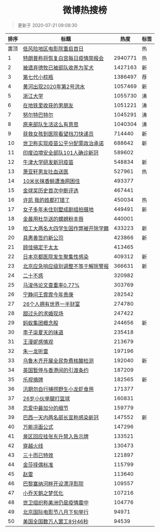<h1 align="center">微博热搜榜</h1>

> 更新于 2020-07-21 09:08:30

| 排序 | 标题                                                                                                                                                                                                                                        | 热度    | 标签 |
| ---- | ------------------------------------------------------------------------------------------------------------------------------------------------------------------------------------------------------------------------------------------- | ------- | ---- |
| 置顶 | [低风险地区电影院重启首日](https://s.weibo.com/weibo?q=%23%E4%BD%8E%E9%A3%8E%E9%99%A9%E5%9C%B0%E5%8C%BA%E7%94%B5%E5%BD%B1%E9%99%A2%E9%87%8D%E5%90%AF%E9%A6%96%E6%97%A5%23&Refer=new_time)                                                   |         | 热   |
| 1    | [特朗普称将恢复白宫每日疫情简报会](https://s.weibo.com/weibo?q=%23%E7%89%B9%E6%9C%97%E6%99%AE%E7%A7%B0%E5%B0%86%E6%81%A2%E5%A4%8D%E7%99%BD%E5%AE%AB%E6%AF%8F%E6%97%A5%E7%96%AB%E6%83%85%E7%AE%80%E6%8A%A5%E4%BC%9A%23&Refer=top)            | 2940771 | 热   |
| 2    | [被遗弃德牧已被部队收养为军犬](https://s.weibo.com/weibo?q=%23%E8%A2%AB%E9%81%97%E5%BC%83%E5%BE%B7%E7%89%A7%E5%B7%B2%E8%A2%AB%E9%83%A8%E9%98%9F%E6%94%B6%E5%85%BB%E4%B8%BA%E5%86%9B%E7%8A%AC%23&Refer=top)                                  | 1427163 | 新   |
| 3    | [第七代小棕瓶](https://s.weibo.comjavascript:void(0);)                                                                                                                                                                                      | 1386497 | 荐   |
| 4    | [黄河出现2020年第2号洪水](https://s.weibo.com/weibo?q=%23%E9%BB%84%E6%B2%B3%E5%87%BA%E7%8E%B02020%E5%B9%B4%E7%AC%AC2%E5%8F%B7%E6%B4%AA%E6%B0%B4%23&Refer=top)                                                                               | 1057469 | 新   |
| 5    | [浙江大学](https://s.weibo.com/weibo?q=%E6%B5%99%E6%B1%9F%E5%A4%A7%E5%AD%A6&Refer=top)                                                                                                                                                      | 1055730 | 沸   |
| 6    | [在地铁里收获的男朋友](https://s.weibo.com/weibo?q=%23%E5%9C%A8%E5%9C%B0%E9%93%81%E9%87%8C%E6%94%B6%E8%8E%B7%E7%9A%84%E7%94%B7%E6%9C%8B%E5%8F%8B%23&Refer=top)                                                                              | 1051221 | 沸   |
| 7    | [努尔特巴特尔](https://s.weibo.com/weibo?q=%23%E5%8A%AA%E5%B0%94%E7%89%B9%E5%B7%B4%E7%89%B9%E5%B0%94%23&Refer=top)                                                                                                                          | 1045291 | 沸   |
| 8    | [原来部队生活这么有意思](https://s.weibo.com/weibo?q=%23%E5%8E%9F%E6%9D%A5%E9%83%A8%E9%98%9F%E7%94%9F%E6%B4%BB%E8%BF%99%E4%B9%88%E6%9C%89%E6%84%8F%E6%80%9D%23&Refer=top)                                                                   | 1040304 | 沸   |
| 9    | [获救女孩到医院看望挡刀快递员](https://s.weibo.com/weibo?q=%23%E8%8E%B7%E6%95%91%E5%A5%B3%E5%AD%A9%E5%88%B0%E5%8C%BB%E9%99%A2%E7%9C%8B%E6%9C%9B%E6%8C%A1%E5%88%80%E5%BF%AB%E9%80%92%E5%91%98%23&Refer=top)                                  | 714440  | 新   |
| 10   | [世卫称实现疫苗公平分配需政治承诺](https://s.weibo.com/weibo?q=%23%E4%B8%96%E5%8D%AB%E7%A7%B0%E5%AE%9E%E7%8E%B0%E7%96%AB%E8%8B%97%E5%85%AC%E5%B9%B3%E5%88%86%E9%85%8D%E9%9C%80%E6%94%BF%E6%B2%BB%E6%89%BF%E8%AF%BA%23&Refer=top)            | 688642  | 新   |
| 11   | [印度边境安全部队101人确诊新冠](https://s.weibo.com/weibo?q=%23%E5%8D%B0%E5%BA%A6%E8%BE%B9%E5%A2%83%E5%AE%89%E5%85%A8%E9%83%A8%E9%98%9F101%E4%BA%BA%E7%A1%AE%E8%AF%8A%E6%96%B0%E5%86%A0%23&Refer=top)                                       | 589602  |      |
| 12   | [牛津大学研发新冠疫苗](https://s.weibo.com/weibo?q=%E7%89%9B%E6%B4%A5%E5%A4%A7%E5%AD%A6%E7%A0%94%E5%8F%91%E6%96%B0%E5%86%A0%E7%96%AB%E8%8B%97&Refer=top)                                                                                    | 548834  | 新   |
| 13   | [萧亚轩男友吐血送医](https://s.weibo.com/weibo?q=%23%E8%90%A7%E4%BA%9A%E8%BD%A9%E7%94%B7%E5%8F%8B%E5%90%90%E8%A1%80%E9%80%81%E5%8C%BB%23&Refer=top)                                                                                         | 527961  | 热   |
| 14   | [10米长抹香鲸遭渔网困住](https://s.weibo.com/weibo?q=%2310%E7%B1%B3%E9%95%BF%E6%8A%B9%E9%A6%99%E9%B2%B8%E9%81%AD%E6%B8%94%E7%BD%91%E5%9B%B0%E4%BD%8F%23&Refer=top)                                                                          | 493377  |      |
| 15   | [金球奖历史首次中断评选](https://s.weibo.com/weibo?q=%23%E9%87%91%E7%90%83%E5%A5%96%E5%8E%86%E5%8F%B2%E9%A6%96%E6%AC%A1%E4%B8%AD%E6%96%AD%E8%AF%84%E9%80%89%23&Refer=top)                                                                   | 467441  |      |
| 16   | [许凯 我的姓都打错了](https://s.weibo.com/weibo?q=%E8%AE%B8%E5%87%AF%20%E6%88%91%E7%9A%84%E5%A7%93%E9%83%BD%E6%89%93%E9%94%99%E4%BA%86&Refer=top)                                                                                           | 450034  | 热   |
| 17   | [女子多年未住别墅成剧组拍摄地](https://s.weibo.com/weibo?q=%23%E5%A5%B3%E5%AD%90%E5%A4%9A%E5%B9%B4%E6%9C%AA%E4%BD%8F%E5%88%AB%E5%A2%85%E6%88%90%E5%89%A7%E7%BB%84%E6%8B%8D%E6%91%84%E5%9C%B0%23&Refer=top)                                  | 449491  | 新   |
| 18   | [金晨用杜华送的螺蛳粉丰唇](https://s.weibo.com/weibo?q=%23%E9%87%91%E6%99%A8%E7%94%A8%E6%9D%9C%E5%8D%8E%E9%80%81%E7%9A%84%E8%9E%BA%E8%9B%B3%E7%B2%89%E4%B8%B0%E5%94%87%23&Refer=top)                                                        | 440001  |      |
| 19   | [哈工大两名大四学生因作弊被开除学籍](https://s.weibo.com/weibo?q=%E5%93%88%E5%B7%A5%E5%A4%A7%E4%B8%A4%E5%90%8D%E5%A4%A7%E5%9B%9B%E5%AD%A6%E7%94%9F%E5%9B%A0%E4%BD%9C%E5%BC%8A%E8%A2%AB%E5%BC%80%E9%99%A4%E5%AD%A6%E7%B1%8D&Refer=top)       | 433223  | 新   |
| 20   | [具惠善签约新公司](https://s.weibo.com/weibo?q=%23%E5%85%B7%E6%83%A0%E5%96%84%E7%AD%BE%E7%BA%A6%E6%96%B0%E5%85%AC%E5%8F%B8%23&Refer=top)                                                                                                    | 423866  | 新   |
| 21   | [顾佳搞定于太太](https://s.weibo.com/weibo?q=%23%E9%A1%BE%E4%BD%B3%E6%90%9E%E5%AE%9A%E4%BA%8E%E5%A4%AA%E5%A4%AA%23&Refer=top)                                                                                                               | 413465  |      |
| 22   | [日本京都医院发生聚集性感染](https://s.weibo.com/weibo?q=%E6%97%A5%E6%9C%AC%E4%BA%AC%E9%83%BD%E5%8C%BB%E9%99%A2%E5%8F%91%E7%94%9F%E8%81%9A%E9%9B%86%E6%80%A7%E6%84%9F%E6%9F%93&Refer=top)                                                   | 409312  | 新   |
| 23   | [北京应急响应级别调整不等于解除警报](https://s.weibo.com/weibo?q=%23%E5%8C%97%E4%BA%AC%E5%BA%94%E6%80%A5%E5%93%8D%E5%BA%94%E7%BA%A7%E5%88%AB%E8%B0%83%E6%95%B4%E4%B8%8D%E7%AD%89%E4%BA%8E%E8%A7%A3%E9%99%A4%E8%AD%A6%E6%8A%A5%23&Refer=top) | 366631  | 新   |
| 24   | [二十不惑](https://s.weibo.com/weibo?q=%E4%BA%8C%E5%8D%81%E4%B8%8D%E6%83%91&Refer=top)                                                                                                                                                      | 320982  |      |
| 25   | [马浚伟论文查重率0.77%](https://s.weibo.com/weibo?q=%E9%A9%AC%E6%B5%9A%E4%BC%9F%E8%AE%BA%E6%96%87%E6%9F%A5%E9%87%8D%E7%8E%870.77%25&Refer=top)                                                                                              | 303769  |      |
| 26   | [宁静问王霏霏今年贵庚](https://s.weibo.com/weibo?q=%23%E5%AE%81%E9%9D%99%E9%97%AE%E7%8E%8B%E9%9C%8F%E9%9C%8F%E4%BB%8A%E5%B9%B4%E8%B4%B5%E5%BA%9A%23&Refer=top)                                                                              | 282542  |      |
| 27   | [26个人拥有世界一半财富](https://s.weibo.com/weibo?q=%2326%E4%B8%AA%E4%BA%BA%E6%8B%A5%E6%9C%89%E4%B8%96%E7%95%8C%E4%B8%80%E5%8D%8A%E8%B4%A2%E5%AF%8C%23&Refer=top)                                                                          | 274780  |      |
| 28   | [甜过头的求婚现场](https://s.weibo.com/weibo?q=%23%E7%94%9C%E8%BF%87%E5%A4%B4%E7%9A%84%E6%B1%82%E5%A9%9A%E7%8E%B0%E5%9C%BA%23&Refer=top)                                                                                                    | 247422  |      |
| 29   | [蚂蚁集团概念股](https://s.weibo.com/weibo?q=%E8%9A%82%E8%9A%81%E9%9B%86%E5%9B%A2%E6%A6%82%E5%BF%B5%E8%82%A1&Refer=top)                                                                                                                     | 244656  | 新   |
| 30   | [李子柒夏天的味道](https://s.weibo.com/weibo?q=%23%E6%9D%8E%E5%AD%90%E6%9F%92%E5%A4%8F%E5%A4%A9%E7%9A%84%E5%91%B3%E9%81%93%23&Refer=top)                                                                                                    | 235418  |      |
| 31   | [王漫妮感情观](https://s.weibo.com/weibo?q=%23%E7%8E%8B%E6%BC%AB%E5%A6%AE%E6%84%9F%E6%83%85%E8%A7%82%23&Refer=top)                                                                                                                          | 213679  |      |
| 32   | [朱一龙听雷](https://s.weibo.com/weibo?q=%23%E6%9C%B1%E4%B8%80%E9%BE%99%E5%90%AC%E9%9B%B7%23&Refer=top)                                                                                                                                     | 197196  |      |
| 33   | [乌鲁木齐开展全民免费核酸检测](https://s.weibo.com/weibo?q=%E4%B9%8C%E9%B2%81%E6%9C%A8%E9%BD%90%E5%BC%80%E5%B1%95%E5%85%A8%E6%B0%91%E5%85%8D%E8%B4%B9%E6%A0%B8%E9%85%B8%E6%A3%80%E6%B5%8B&Refer=top)                                        | 192040  | 新   |
| 34   | [英国暂停与香港间的引渡条约](https://s.weibo.com/weibo?q=%23%E8%8B%B1%E5%9B%BD%E6%9A%82%E5%81%9C%E4%B8%8E%E9%A6%99%E6%B8%AF%E9%97%B4%E7%9A%84%E5%BC%95%E6%B8%A1%E6%9D%A1%E7%BA%A6%23&Refer=top)                                             | 187209  |      |
| 35   | [乐视摘牌](https://s.weibo.com/weibo?q=%E4%B9%90%E8%A7%86%E6%91%98%E7%89%8C&Refer=top)                                                                                                                                                      | 182565  | 新   |
| 36   | [汛期勿自行捕捞野生小龙虾食用](https://s.weibo.com/weibo?q=%E6%B1%9B%E6%9C%9F%E5%8B%BF%E8%87%AA%E8%A1%8C%E6%8D%95%E6%8D%9E%E9%87%8E%E7%94%9F%E5%B0%8F%E9%BE%99%E8%99%BE%E9%A3%9F%E7%94%A8&Refer=top)                                        | 171377  |      |
| 37   | [26岁小伙单腿打篮球](https://s.weibo.com/weibo?q=26%E5%B2%81%E5%B0%8F%E4%BC%99%E5%8D%95%E8%85%BF%E6%89%93%E7%AF%AE%E7%90%83&Refer=top)                                                                                                      | 160831  |      |
| 38   | [恋爱中最加分的细节](https://s.weibo.com/weibo?q=%23%E6%81%8B%E7%88%B1%E4%B8%AD%E6%9C%80%E5%8A%A0%E5%88%86%E7%9A%84%E7%BB%86%E8%8A%82%23&Refer=top)                                                                                         | 159779  |      |
| 39   | [巴西一天内两名部长宣称感染新冠](https://s.weibo.com/weibo?q=%E5%B7%B4%E8%A5%BF%E4%B8%80%E5%A4%A9%E5%86%85%E4%B8%A4%E5%90%8D%E9%83%A8%E9%95%BF%E5%AE%A3%E7%A7%B0%E6%84%9F%E6%9F%93%E6%96%B0%E5%86%A0&Refer=top)                             | 147552  | 新   |
| 40   | [万能凉面公式](https://s.weibo.com/weibo?q=%E4%B8%87%E8%83%BD%E5%87%89%E9%9D%A2%E5%85%AC%E5%BC%8F&Refer=top)                                                                                                                                | 147296  |      |
| 41   | [景区回应挂张东升禁入告示牌](https://s.weibo.com/weibo?q=%E6%99%AF%E5%8C%BA%E5%9B%9E%E5%BA%94%E6%8C%82%E5%BC%A0%E4%B8%9C%E5%8D%87%E7%A6%81%E5%85%A5%E5%91%8A%E7%A4%BA%E7%89%8C&Refer=top)                                                   | 133521  |      |
| 42   | [穿越火线](https://s.weibo.com/weibo?q=%E7%A9%BF%E8%B6%8A%E7%81%AB%E7%BA%BF&Refer=top)                                                                                                                                                      | 130473  |      |
| 43   | [三十而已特效](https://s.weibo.com/weibo?q=%23%E4%B8%89%E5%8D%81%E8%80%8C%E5%B7%B2%E7%89%B9%E6%95%88%23&Refer=top)                                                                                                                          | 121897  |      |
| 44   | [金莎择偶标准](https://s.weibo.com/weibo?q=%E9%87%91%E8%8E%8E%E6%8B%A9%E5%81%B6%E6%A0%87%E5%87%86&Refer=top)                                                                                                                                | 115799  |      |
| 45   | [赵雷](https://s.weibo.com/weibo?q=%E8%B5%B5%E9%9B%B7&Refer=top)                                                                                                                                                                            | 113640  |      |
| 46   | [巴黎塞纳河畔开设漂浮影院](https://s.weibo.com/weibo?q=%E5%B7%B4%E9%BB%8E%E5%A1%9E%E7%BA%B3%E6%B2%B3%E7%95%94%E5%BC%80%E8%AE%BE%E6%BC%82%E6%B5%AE%E5%BD%B1%E9%99%A2&Refer=top)                                                              | 109557  |      |
| 47   | [小乔天鹅之梦优化](https://s.weibo.com/weibo?q=%23%E5%B0%8F%E4%B9%94%E5%A4%A9%E9%B9%85%E4%B9%8B%E6%A2%A6%E4%BC%98%E5%8C%96%23&Refer=top)                                                                                                    | 107216  |      |
| 48   | [世卫组织称美洲仍是疫情震中](https://s.weibo.com/weibo?q=%E4%B8%96%E5%8D%AB%E7%BB%84%E7%BB%87%E7%A7%B0%E7%BE%8E%E6%B4%B2%E4%BB%8D%E6%98%AF%E7%96%AB%E6%83%85%E9%9C%87%E4%B8%AD&Refer=top)                                                   | 104776  |      |
| 49   | [北京国际电影节八月下旬举行](https://s.weibo.com/weibo?q=%E5%8C%97%E4%BA%AC%E5%9B%BD%E9%99%85%E7%94%B5%E5%BD%B1%E8%8A%82%E5%85%AB%E6%9C%88%E4%B8%8B%E6%97%AC%E4%B8%BE%E8%A1%8C&Refer=top)                                                   | 94971   |      |
| 50   | [美国全国数万人罢工8分46秒](https://s.weibo.com/weibo?q=%23%E7%BE%8E%E5%9B%BD%E5%85%A8%E5%9B%BD%E6%95%B0%E4%B8%87%E4%BA%BA%E7%BD%A2%E5%B7%A58%E5%88%8646%E7%A7%92%23&Refer=top)                                                             | 94539   |      |